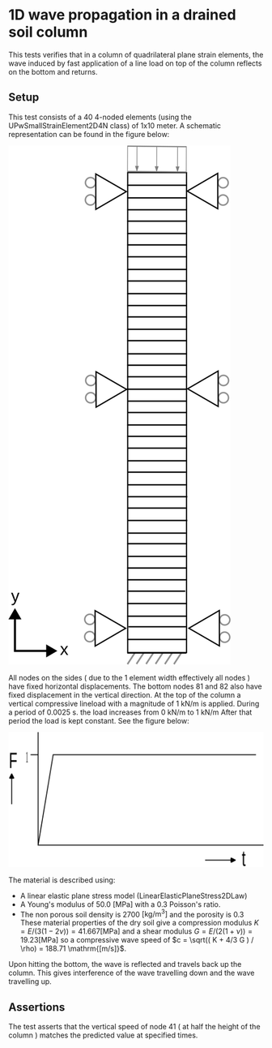# 1D wave propagation in a drained soil column

This tests verifies that in a column of quadrilateral plane strain elements, the wave induced by fast application of a line load on top of the column reflects on the bottom and returns.

## Setup

This test consists of a 40 4-noded elements (using the UPwSmallStrainElement2D4N class) of 1x10 meter. A
schematic representation can be found in the figure below:

![MeshStructure](MeshStructure.svg)

All nodes on the sides ( due to the 1 element width effectively all nodes ) have fixed horizontal displacements. The bottom nodes 81 and 82 also have fixed displacement in the vertical
direction. At the top of the column a vertical compressive lineload with a magnitude of 1 kN/m is applied. During a period of 0.0025 s. the load increases from 0 kN/m to 1 kN/m After that period the load is kept constant. See the figure below:

![LoadIncrease](LoadIncrease.svg)

The material is described using:
-   A linear elastic plane stress model (LinearElasticPlaneStress2DLaw)
-   A Young's modulus of 50.0 [MPa] with a 0.3 Poisson's ratio.
-   The non porous soil density is 2700 $\mathrm{[kg/m^3]}$ and the porosity is 0.3
These material properties of the dry soil give a compression modulus $K = E / (3(1-2\nu)) = 41.667 \mathrm{[MPa]}$ and a shear modulus $G = E / (2( 1 + \nu )) = 19.23 \mathrm{[MPa]}$ so a compressive wave speed of $c = \sqrt(( K + 4/3 G ) / \rho) = 188.71 \mathrm{[m/s]}$.

Upon hitting the bottom, the wave is reflected and travels back up the column. This gives interference of the wave travelling down and the wave travelling up.


## Assertions

The test asserts that the vertical speed of node 41 ( at half the height of the column ) matches the predicted value at specified times.
